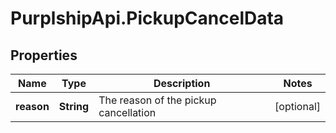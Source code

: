 # PurplshipApi.PickupCancelData

## Properties

Name | Type | Description | Notes
------------ | ------------- | ------------- | -------------
**reason** | **String** | The reason of the pickup cancellation | [optional] 


